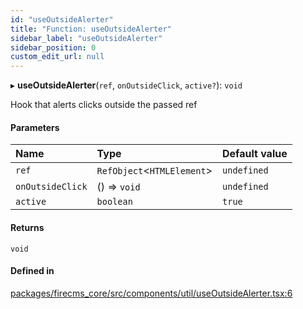 ```yaml
---
id: "useOutsideAlerter"
title: "Function: useOutsideAlerter"
sidebar_label: "useOutsideAlerter"
sidebar_position: 0
custom_edit_url: null
---
```


▸ **useOutsideAlerter**(`ref`, `onOutsideClick`, `active?`): `void`

Hook that alerts clicks outside the passed ref

#### Parameters

| Name | Type | Default value |
| :------ | :------ | :------ |
| `ref` | `RefObject`\<`HTMLElement`\> | `undefined` |
| `onOutsideClick` | () => `void` | `undefined` |
| `active` | `boolean` | `true` |

#### Returns

`void`

#### Defined in

[packages/firecms_core/src/components/util/useOutsideAlerter.tsx:6](https://github.com/FireCMSco/firecms/blob/d45f3739/packages/firecms_core/src/components/util/useOutsideAlerter.tsx#L6)

